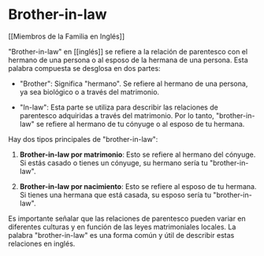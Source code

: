 # Brother-in-law

[[Miembros de la Familia en Inglés]]

"Brother-in-law" en [[inglés]] se refiere a la relación de parentesco con el hermano de una persona o al esposo de la hermana de una persona. Esta palabra compuesta se desglosa en dos partes:

- "Brother": Significa "hermano". Se refiere al hermano de una persona, ya sea biológico o a través del matrimonio.
    
- "In-law": Esta parte se utiliza para describir las relaciones de parentesco adquiridas a través del matrimonio. Por lo tanto, "brother-in-law" se refiere al hermano de tu cónyuge o al esposo de tu hermana.
    

Hay dos tipos principales de "brother-in-law":

1. **Brother-in-law por matrimonio**: Esto se refiere al hermano del cónyuge. Si estás casado o tienes un cónyuge, su hermano sería tu "brother-in-law".
    
2. **Brother-in-law por nacimiento**: Esto se refiere al esposo de tu hermana. Si tienes una hermana que está casada, su esposo sería tu "brother-in-law".
    

Es importante señalar que las relaciones de parentesco pueden variar en diferentes culturas y en función de las leyes matrimoniales locales. La palabra "brother-in-law" es una forma común y útil de describir estas relaciones en inglés.